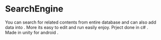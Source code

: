 # SearchEngine
You can search for related contents from entire database and can also add data into . More its easy to edit and run easily enjoy.  Prject done in c# . Made in unity for android . 
